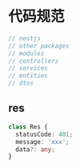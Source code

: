 # 代码规范

```ts
// nestjs
// other packages
// modules
// controllers
// services
// entities
// dtos
```

## res
```ts
class Res {
  statusCode: 401;
  message: 'xxx';
  data?: any;
}
```